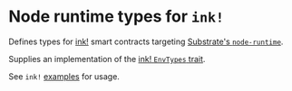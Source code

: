 # Node runtime types for `ink!`

Defines types for [ink!](https://github.com/paritytech/ink) smart contracts targeting [Substrate's `node-runtime`](https://github.com/paritytech/substrate/blob/master/bin/node/runtime/src/lib.rs).

Supplies an implementation of the [ink! `EnvTypes` trait](https://github.com/paritytech/ink/blob/master/core/src/env/types.rs#L130).

See `ink!` [examples](./examples) for usage.

